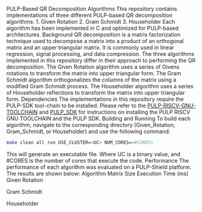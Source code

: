 ﻿PULP-Based QR Decomposition Algorithms
This repository contains implementations of three different PULP-based QR decomposition algorithms:
    1. Given Rotation
    2. Gram Schmidt
    3. Householder
Each algorithm has been implemented in C and optimized for PULP-based architectures.
Background
QR decomposition is a matrix factorization technique used to decompose a matrix into a product of an orthogonal matrix and an upper triangular matrix. It is commonly used in linear regression, signal processing, and data compression.
The three algorithms implemented in this repository differ in their approach to performing the QR decomposition. The Given Rotation algorithm uses a series of Givens rotations to transform the matrix into upper triangular form. The Gram Schmidt algorithm orthogonalizes the columns of the matrix using a modified Gram Schmidt process. The Householder algorithm uses a series of Householder reflections to transform the matrix into upper triangular form.
Dependencies
The implementations in this repository require the PULP-SDK tool-chain to be installed. Please refer to the [PULP-RISCV-GNU-TOOLCHAIN](https://github.com/pulp-platform/pulp-riscv-gnu-toolchain) and [PULP_SDK](https://github.com/pulp-platform/pulp-sdk) for instructions on installing the PULP RISCV GNU TOOLCHAIN and the PULP SDK.
Building and Running
To build each algorithm, navigate to the corresponding directory (Given_Rotation, Gram_Schmidt, or Householder) and use the following command:

```bash
make clean all run USE_CLUSTER=<UC> NUM_CORES=<#CORES>
```
This will generate an executable file. Where UC is a binary value, and #CORES is the number of cores that execute the code.
Performance
The performance of each algorithm was evaluated on a PULP-Shield platform. The results are shown below:
Algorithm
Matrix Size
Execution Time (ms)
Given Rotation


Gram Schmidt


Householder



